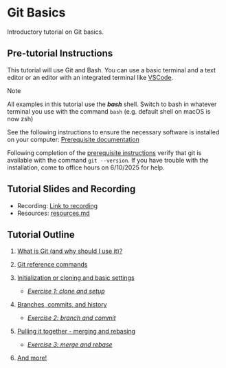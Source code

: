 # Git Basics

Introductory tutorial on Git basics.

## Pre-tutorial Instructions

This tutorial will use Git and Bash. You can use a basic terminal and a text editor or an editor
with an integrated terminal like [VSCode][vscode].

[vscode]: https://code.visualstudio.com/ "This is a non-Federal Link"

> [!NOTE]
> All examples in this tutorial use the __*bash*__ shell. Switch to bash in whatever terminal you
> use with the command `bash` (e.g. default shell on macOS is now zsh)

See the following instructions to ensure the necessary software is installed on your computer:
[Prerequisite documentation](prereq.md)

Following completion of the [prerequisite instructions](prereq.md) verify that git is available
with the command `git --version`. If you have trouble with the installation, come to office hours
on 6/10/2025 for help.

## Tutorial Slides and Recording

- Recording: [Link to recording](https://doimspp.sharepoint.com/:v:/r/sites/Software/Meeting%20History/CDI-Software_%20Git%20Basics%20Tutorial-20250612_130026-Meeting%20Recording.mp4?csf=1&web=1&e=8dVCHH)
- Resources: [resources.md](resources.md)

## Tutorial Outline

1. [What is Git (and why should I use it)?](what-is-git.md)

2. [Git reference commands](git-help-and-config.md)

3. [Initialization or cloning and basic settings](git-going.md)
   - *[Exercise 1: clone and setup](ex1-clone-and-setup.md)*

4. [Branches, commits, and history](branching-commits-history.md)
   - *[Exercise 2: branch and commit](ex2-local-branch-and-commit.md)*

5. [Pulling it together - merging and rebasing](merging-and-rebasing.md)
   - *[Exercise 3: merge and rebase](ex3-merge-and-rebase.md)*

6. [And more!](further-topics.md)
